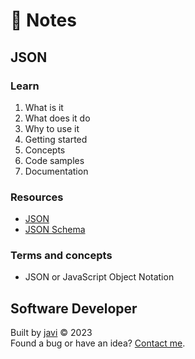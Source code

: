 # :memo: Notes
## JSON
### Learn
1. What is it
2. What does it do
3. Why to use it
4. Getting started
5. Concepts
6. Code samples
7. Documentation
### Resources
- [JSON](https://www.json.org/)
- [JSON Schema](https://json-schema.org/)
### Terms and concepts
- JSON or JavaScript Object Notation
## Software Developer
Built by [javi](https://github.com/javierandres-dev/) :copyright: 2023  
Found a bug or have an idea? [Contact me](https://www.linkedin.com/in/javierandres-dev/).
